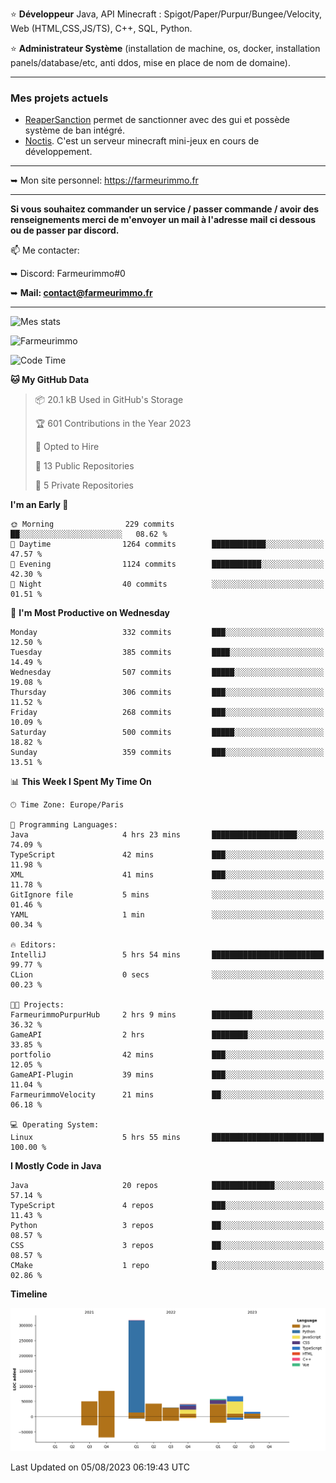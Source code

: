 ⭐ **Développeur** Java, API Minecraft : Spigot/Paper/Purpur/Bungee/Velocity, Web (HTML,CSS,JS/TS), C++, SQL, Python.

⭐ **Administrateur Système** (installation de machine, os, docker, installation panels/database/etc, anti ddos, mise en place de nom de domaine).

---

### Mes projets actuels
- [ReaperSanction](https://www.spigotmc.org/resources/reapersanction.89580/) permet de sanctionner avec des gui et possède système de ban intégré.
- [Noctis](https://discord.gg/ydRurvUJ8U). C'est un serveur minecraft mini-jeux en cours de développement.

---

➥ Mon site personnel: https://farmeurimmo.fr

---

**Si vous souhaitez commander un service / passer commande / avoir des renseignements merci de m'envoyer un mail à l'adresse mail ci dessous ou de passer par discord.**

📫 Me contacter:
 
   ➥ Discord: Farmeurimmo#0
   
   ➥ **Mail: contact@farmeurimmo.fr**

---

![Mes stats](https://github-readme-stats.farmeurimmo.fr/api?username=Farmeurimmo&count_private=true&show_icons=true&theme=radical)

<img src="https://komarev.com/ghpvc/?username=Farmeurimmo" alt="Farmeurimmo" />

<!--START_SECTION:waka-->
![Code Time](http://img.shields.io/badge/Code%20Time-866%20hrs%206%20mins-blue)

**🐱 My GitHub Data** 

> 📦 20.1 kB Used in GitHub's Storage 
 > 
> 🏆 601 Contributions in the Year 2023
 > 
> 💼 Opted to Hire
 > 
> 📜 13 Public Repositories 
 > 
> 🔑 5 Private Repositories 
 > 
**I'm an Early 🐤** 

```text
🌞 Morning                229 commits         ██░░░░░░░░░░░░░░░░░░░░░░░   08.62 % 
🌆 Daytime                1264 commits        ████████████░░░░░░░░░░░░░   47.57 % 
🌃 Evening                1124 commits        ███████████░░░░░░░░░░░░░░   42.30 % 
🌙 Night                  40 commits          ░░░░░░░░░░░░░░░░░░░░░░░░░   01.51 % 
```
📅 **I'm Most Productive on Wednesday** 

```text
Monday                   332 commits         ███░░░░░░░░░░░░░░░░░░░░░░   12.50 % 
Tuesday                  385 commits         ████░░░░░░░░░░░░░░░░░░░░░   14.49 % 
Wednesday                507 commits         █████░░░░░░░░░░░░░░░░░░░░   19.08 % 
Thursday                 306 commits         ███░░░░░░░░░░░░░░░░░░░░░░   11.52 % 
Friday                   268 commits         ███░░░░░░░░░░░░░░░░░░░░░░   10.09 % 
Saturday                 500 commits         █████░░░░░░░░░░░░░░░░░░░░   18.82 % 
Sunday                   359 commits         ███░░░░░░░░░░░░░░░░░░░░░░   13.51 % 
```


📊 **This Week I Spent My Time On** 

```text
🕑︎ Time Zone: Europe/Paris

💬 Programming Languages: 
Java                     4 hrs 23 mins       ███████████████████░░░░░░   74.09 % 
TypeScript               42 mins             ███░░░░░░░░░░░░░░░░░░░░░░   11.98 % 
XML                      41 mins             ███░░░░░░░░░░░░░░░░░░░░░░   11.78 % 
GitIgnore file           5 mins              ░░░░░░░░░░░░░░░░░░░░░░░░░   01.46 % 
YAML                     1 min               ░░░░░░░░░░░░░░░░░░░░░░░░░   00.34 % 

🔥 Editors: 
IntelliJ                 5 hrs 54 mins       █████████████████████████   99.77 % 
CLion                    0 secs              ░░░░░░░░░░░░░░░░░░░░░░░░░   00.23 % 

🐱‍💻 Projects: 
FarmeurimmoPurpurHub     2 hrs 9 mins        █████████░░░░░░░░░░░░░░░░   36.32 % 
GameAPI                  2 hrs               ████████░░░░░░░░░░░░░░░░░   33.85 % 
portfolio                42 mins             ███░░░░░░░░░░░░░░░░░░░░░░   12.05 % 
GameAPI-Plugin           39 mins             ███░░░░░░░░░░░░░░░░░░░░░░   11.04 % 
FarmeurimmoVelocity      21 mins             ██░░░░░░░░░░░░░░░░░░░░░░░   06.18 % 

💻 Operating System: 
Linux                    5 hrs 55 mins       █████████████████████████   100.00 % 
```

**I Mostly Code in Java** 

```text
Java                     20 repos            ██████████████░░░░░░░░░░░   57.14 % 
TypeScript               4 repos             ███░░░░░░░░░░░░░░░░░░░░░░   11.43 % 
Python                   3 repos             ██░░░░░░░░░░░░░░░░░░░░░░░   08.57 % 
CSS                      3 repos             ██░░░░░░░░░░░░░░░░░░░░░░░   08.57 % 
CMake                    1 repo              █░░░░░░░░░░░░░░░░░░░░░░░░   02.86 % 
```



**Timeline**

![Lines of Code chart](https://raw.githubusercontent.com/Farmeurimmo/Farmeurimmo/main/assets/bar_graph.png)


 Last Updated on 05/08/2023 06:19:43 UTC
<!--END_SECTION:waka-->
